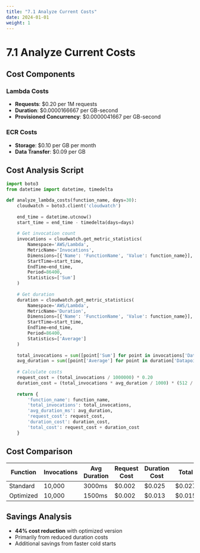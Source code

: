 ```yaml
---
title: "7.1 Analyze Current Costs"
date: 2024-01-01
weight: 1
---
```


# 7.1 Analyze Current Costs

## Cost Components

### Lambda Costs
- **Requests**: $0.20 per 1M requests
- **Duration**: $0.0000166667 per GB-second
- **Provisioned Concurrency**: $0.0000041667 per GB-second

### ECR Costs
- **Storage**: $0.10 per GB per month
- **Data Transfer**: $0.09 per GB

## Cost Analysis Script

```python
import boto3
from datetime import datetime, timedelta

def analyze_lambda_costs(function_name, days=30):
    cloudwatch = boto3.client('cloudwatch')
    
    end_time = datetime.utcnow()
    start_time = end_time - timedelta(days=days)
    
    # Get invocation count
    invocations = cloudwatch.get_metric_statistics(
        Namespace='AWS/Lambda',
        MetricName='Invocations',
        Dimensions=[{'Name': 'FunctionName', 'Value': function_name}],
        StartTime=start_time,
        EndTime=end_time,
        Period=86400,
        Statistics=['Sum']
    )
    
    # Get duration
    duration = cloudwatch.get_metric_statistics(
        Namespace='AWS/Lambda',
        MetricName='Duration',
        Dimensions=[{'Name': 'FunctionName', 'Value': function_name}],
        StartTime=start_time,
        EndTime=end_time,
        Period=86400,
        Statistics=['Average']
    )
    
    total_invocations = sum([point['Sum'] for point in invocations['Datapoints']])
    avg_duration = sum([point['Average'] for point in duration['Datapoints']]) / len(duration['Datapoints'])
    
    # Calculate costs
    request_cost = (total_invocations / 1000000) * 0.20
    duration_cost = (total_invocations * avg_duration / 1000) * (512 / 1024) * 0.0000166667
    
    return {
        'function_name': function_name,
        'total_invocations': total_invocations,
        'avg_duration_ms': avg_duration,
        'request_cost': request_cost,
        'duration_cost': duration_cost,
        'total_cost': request_cost + duration_cost
    }
```

## Cost Comparison

| Function | Invocations | Avg Duration | Request Cost | Duration Cost | Total |
|----------|-------------|--------------|--------------|---------------|-------|
| Standard | 10,000 | 3000ms | $0.002 | $0.025 | $0.027 |
| Optimized | 10,000 | 1500ms | $0.002 | $0.013 | $0.015 |

## Savings Analysis

- **44% cost reduction** with optimized version
- Primarily from reduced duration costs
- Additional savings from faster cold starts